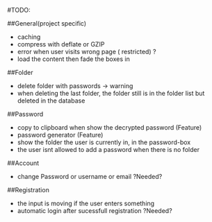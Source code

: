 #TODO:


##General(project specific)
* caching
* compress with deflate or GZIP
* error when user visits wrong page ( restricted) ?
* load the content then fade the boxes in

##Folder
* delete folder with passwords -> warning
* when deleting the last folder, the folder still is in the folder list but deleted in the database

##Password
* copy to clipboard when show the decrypted password (Feature)
* password generator (Feature)
* show the folder the user is currently in, in the password-box
* the user isnt allowed to add a password when there is no folder

##Account
* change Password or username or email ?Needed?

##Registration
* the input is moving if the user enters something
* automatic login after sucessfull registration ?Needed?
